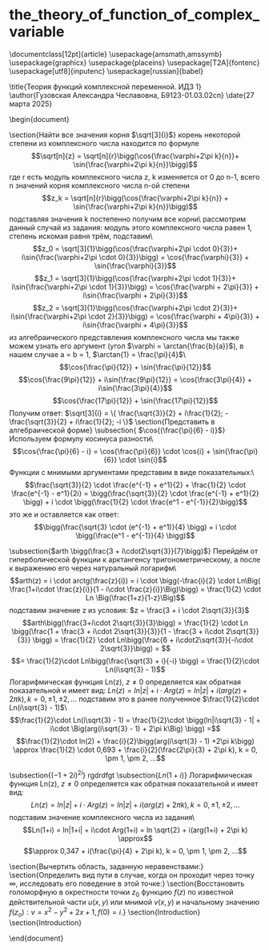 # the_theory_of_function_of_complex_variable

\documentclass[12pt]{article}
\usepackage{amsmath,amssymb}
\usepackage{graphicx}
\usepackage{placeins}
\usepackage[T2A]{fontenc}
\usepackage[utf8]{inputenc}
\usepackage[russian]{babel}

\title{Теория функций комплексной переменной. ИДЗ 1}
\author{Гузовская Александра Чеславовна, Б9123-01.03.02сп}
\date{27 марта 2025}

\begin{document}

\section{Найти все значения корня $\sqrt[3]{i}$}
корень некоторой степени из комплексного числа находится по формуле
$$\sqrt[n]{z} = \sqrt[n]{r}\bigg(\cos{\frac{\varphi+2\pi k}{n}}+ \sin{\frac{\varphi+2\pi k}{n}}\bigg)$$
где r есть модуль комплексного числа z, k изменяется от 0 до n-1, всего n значений корня комплексного числа n-ой степени
$$z_k = \sqrt[n]{r}\bigg(\cos{\frac{\varphi+2\pi k}{n}} + \sin{\frac{\varphi+2\pi k}{n}}\bigg)$$
подставляя значения k постепенно получим все корни\\
рассмотрим данный случай из задания: модуль этого комплексного числа равен 1, степень искомая равня трём, подставим\\
$$z_0 = \sqrt[3]{1}\bigg(\cos{\frac{\varphi+2\pi \cdot 0}{3}}+ i\sin{\frac{\varphi+2\pi \cdot 0}{3}}\bigg) = \cos{\frac{\varphi}{3}} + \sin{\frac{\varphi}{3}}$$
$$z_1 = \sqrt[3]{1}\bigg(\cos{\frac{\varphi+2\pi \cdot 1}{3}}+ i\sin{\frac{\varphi+2\pi \cdot 1}{3}}\bigg) = \cos{\frac{\varphi + 2\pi}{3}} + i\sin{\frac{\varphi + 2\pi}{3}}$$
$$z_2 = \sqrt[3]{1}\bigg(\cos{\frac{\varphi+2\pi \cdot 2}{3}}+ i\sin{\frac{\varphi+2\pi \cdot 2}{3}}\bigg) = \cos{\frac{\varphi + 4\pi}{3}} + i\sin{\frac{\varphi + 4\pi}{3}}$$
из алгебраического представления комплексного числа мы также можем узнать его аргумент (угол $\varphi = \arctan{\frac{b}{a}}$), в нашем случае a = b = 1, $\arctan{1} = \frac{\pi}{4}$\\
$$\cos{\frac{\pi}{12}} + \sin{\frac{\pi}{12}}$$
$$\cos{\frac{9\pi}{12}} + i\sin{\frac{9\pi}{12}} = \cos{\frac{3\pi}{4}} + i\sin{\frac{3\pi}{4}}$$
$$\cos{\frac{17\pi}{12}} + \sin{\frac{17\pi}{12}}$$
Получим ответ: $\sqrt[3]{i} = \{ \frac{\sqrt{3}}{2} + i\frac{1}{2}; -\frac{\sqrt{3}}{2} + i\frac{1}{2}; -i \}$
\section{Представить в алгебраической форме}
\subsection{ $\cos{(\frac{\pi}{6} - i)}$}
Используем формулу косинуса разности\\
$$\cos{\frac{\pi}{6} - i} = \cos{\frac{\pi}{6}} \cdot \cos{i} + \sin{\frac{\pi}{6}} \cdot \sin{i}$$
Функции с мнимыми аргументами представим в виде показательных:\\
$$\frac{\sqrt{3}}{2} \cdot \frac{e^{-1} + e^1}{2} + \frac{1}{2} \cdot \frac{e^{-1} - e^1}{2i} = \bigg(\frac{\sqrt{3}}{2} \cdot \frac{e^{-1} + e^1}{2} \bigg) + i \cdot \bigg(\frac{1}{2} \cdot \frac{e^1 - e^{-1}}{2}\bigg)$$
это же и оставляется как ответ:
$$\bigg(\frac{\sqrt{3} \cdot (e^{-1} + e^1)}{4} \bigg) + i \cdot \bigg(\frac{e^1 - e^{-1}}{4} \bigg)$$

\subsection{$arth \bigg(\frac{3 + i\cdot2\sqrt{3}}{7}\bigg)$}
Перейдём от гиперболической функции к арктангенсу тригонометрическому, а после к выражению его через натуральный логарифм\\
$$arth(z) = i \cdot arctg(\frac{z}{i}) = i \cdot \bigg(-\frac{i}{2} \cdot Ln\Big( \frac{1+i\cdot \frac{z}{i}}{1 - i\cdot \frac{z}{i}}\Big)\bigg) = \frac{1}{2} \cdot Ln \Big(\frac{1+z}{1-z}\Big)$$
подставим значение z из условия: $z = \frac{3 + i \cdot 2\sqrt{3}}{3}$
$$arth\bigg(\frac{3+i\cdot 2\sqrt{3}}{3}\bigg) = \frac{1}{2} \cdot Ln \bigg(\frac{1 + \frac{3 + i\cdot 2\sqrt{3}}{3}}{1 - \frac{3 + i\cdot 2\sqrt{3}}{3}} \bigg) = \frac{1}{2} \cdot Ln\bigg(\frac{6 + i\cdot2\sqrt{3}}{-i\cdot 2\sqrt{3}}\bigg) = $$
$$= \frac{1}{2}\cdot Ln\bigg(\frac{\sqrt{3} + i}{-i} \bigg) = \frac{1}{2}\cdot Ln(i\sqrt{3} - 1)$$
Логарифмическая функция Ln(z), $z \neq 0$ определяется как обратная показательной и имеет вид: $Ln(z) = ln|z| + i\cdot Arg(z) = ln|z| + i(arg(z) + 2\pi k), k = 0, \pm 1, \pm 2, ...$
подставим это в ранее полученное $\frac{1}{2}\cdot Ln(i\sqrt{3} - 1)$\\
$$\frac{1}{2}\cdot Ln(i\sqrt{3} - 1) = \frac{1}{2}\cdot \bigg(ln|i\sqrt{3} - 1| + i\cdot \Big(arg(i\sqrt{3} - 1) + 2\pi k\Big) \bigg) =$$
$$\frac{1}{2}\cdot ln(2) + \frac{i}{2}\bigg(arg(i\sqrt{3} - 1) +2\pi k\bigg) \approx \frac{1}{2} \cdot 0,693 + \frac{i}{2}(\frac{2\pi}{3} + 2\pi k), k = 0, \pm 1, \pm 2, ...$$

\subsection{$(-1 + 2i)^{2i}$}
rgdrdfgt
\subsection{$Ln(1+i)$}
Логарифмическая функция Ln(z), $z \neq 0$ определяется как обратная показательной и имеет вид: $$Ln(z) = ln|z| + i\cdot Arg(z) = ln|z| + i(arg(z) + 2\pi k), k = 0, \pm 1, \pm 2, ...$$
подставим значение комплексного числа из задания\\
 $$Ln(1+i) = ln|1+i| + i\cdot Arg(1+i) = ln \sqrt{2} + i(arg(1+i) + 2\pi k) \approx$$ $$\approx 0,347 + i(\frac{\pi}{4} + 2\pi k), k = 0, \pm 1, \pm 2, ...$$

\section{Вычертить область, заданную неравенствами:}
\section{Определить вид пути в случае, когда он проходит через точку $\infty$, исследовать его поведение в этой точке:}
\section{Восстановить голоморфную в окрестности точки $z_0$ функцию $f(z)$ по известной действительной части $u(x,y)$ или мнимой $v(x,y)$ и начальному значению $f(z_o): v = x^2 - y^2 + 2x + 1, f(0) = i.$}
\section{Introduction}
\section{Introduction}

\end{document}
